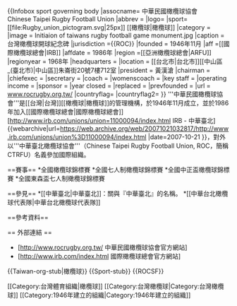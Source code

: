 {{Infobox sport governing body
|assocname= 中華民國橄欖球協會<br />Chinese Taipei Rugby Football Union
|abbrev =
|logo= 
|sport= [[file:Rugby_union_pictogram.svg|25px]] [[橄欖球|橄欖球]]
|category =
|image = Initiaion of taiwans rugby football game monument.jpg
|caption = 台灣橄欖球開球紀念碑
|jurisdiction ={{ROC}}
|founded = 1946年11月
|aff =[[國際橄欖球總會|IRB]]
|affdate = 1986年
|region =[[亞洲橄欖球總會|ARFU]]
|regionyear = 1968年
|headquarters =
|location = [[台北市|台北市]][[中山區_(臺北市)|中山區]]朱崙街20號7樓712室
|president = 黃漢滄
|chairman =
|chiefexec =
|secretary =
|coach =
|womenscoach =
|key staff =
|operating income =
|sponsor =
|year closed =
|replaced =
|prevfounded =
|url = www.rocrugby.org.tw/
|countryflag=
|countryflag2=
}}
'''中華民國橄欖球協會'''是[[台灣|台灣]][[橄欖球|橄欖球]]的管理機構，於1946年11月成立，並於1986年加入[[國際橄欖球總會|國際橄欖球總會]]<ref>[http://www.irb.com/unions/union=11000094/index.html IRB - 中華臺北] {{webarchive|url=https://web.archive.org/web/20071021032817/http://www.irb.com/unions/union%3D11000094/index.html |date=2007-10-21 }}</ref>，對外以'''中華臺北橄欖球協會'''（Chinese Taipei Rugby Football Union, ROC，簡稱CTRFU）名義參加國際組織。

==賽事==
*全國橄欖球錦標賽
*全國七人制橄欖球錦標賽
*全國中正盃橄欖球錦標賽
*全國東森盃七人制橄欖球錦標賽

==參見==
*[[中華臺北|中華臺北]]：關與『中華臺北』的名稱。
*[[中華台北橄欖球代表隊|中華台北橄欖球代表隊]]

==參考資料==
<references/>

== 外部連結 ==
* [http://www.rocrugby.org.tw/ 中華民國橄欖球協會官方網站]
* [http://www.irb.com/index.html 國際橄欖球總會官方網站]

{{Taiwan-org-stub|橄欖球}}
{{Sport-stub}}
{{ROCSF}}

[[Category:台灣體育組織|橄欖球]]
[[Category:台灣橄欖球|Category:台灣橄欖球]]
[[Category:1946年建立的組織|Category:1946年建立的組織]]